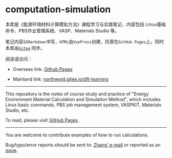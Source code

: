 # computation-simulation

本库是《能源环境材料计算模拟方法》课程学习与实践笔记，内容包括 Linux基础命令、PBS作业管理系统、VASP、Materials Studio 等。

笔记内容以`Markdown`书写，`HTML`由`VuePress`创建，托管在`GitHub Pages`上。同时本库由[`Gitee`](https://gitee.com/northword/dft-learning) 同步。

阅读请访问：

- Overseas link:  [Github Pages](http://blog.northword.cn/dft-learning)

- Mainland link:  [northword.gitee.io/dft-learning](http://northword.gitee.io/dft-learning)

---

This repository is the notes of course study and practice of "Energy Environment Material Calculation and Simulation Method", which includes Linux basic commands, PBS job management system, VASPKIT, Materials Studio, etc.

To read, please visit [GitHub Pages](http://blog.northword.cn/dft-learning) .

---

You are welcome to contribute examples of how to run calculations.

Bug/typo/error reports should be sent to: [Zhang' e-mail](mailto:zhangjianbei@stu.scu.edu.cn) or reported as an [issue](https://github.com/northword/dft-learning/issues).
